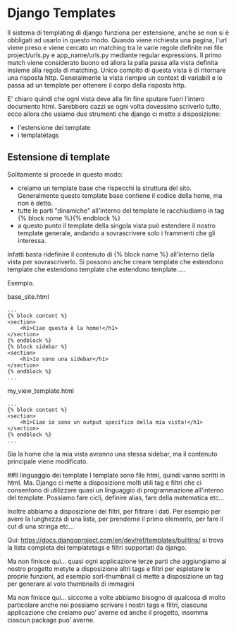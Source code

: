 # Django Templates
Il sistema di templating di django funziona per estensione, anche se non si è obbligati ad usarlo in questo modo.
Quando viene richiesta una pagina, l'url viene preso e viene cercato un matching tra le varie regole definite nei file project/urls.py e app_name/urls.py mediante regular expressions.
Il primo match viene considerato buono ed allora la palla passa alla vista definita insieme alla regola di matching. Unico compito di questa vista è di ritornare una risposta http.
Generalmente la vista riempie un context di variabili e lo passa ad un template per ottenere il corpo della risposta http.

E' chiaro quindi che ogni vista deve alla fin fine sputare fuori l'intero documento html. Sarebbero cazzi se ogni volta dovessimo scriverlo tutto, ecco allora che usiamo due strumenti che django ci mette a disposizione:

- l'estensione dei template
- i templatetags

## Estensione di template
Solitamente si procede in questo modo:

- creiamo un template base che rispecchi la struttura del sito. Generalmente questo template base contiene il codice della home, ma non è detto.
- tutte le parti "dinamiche" all'interno del template le racchiudiamo in tag {% block nome %}{% endblock %}
- a questo punto il template della singola vista può estendere il nostro template generale, andando a sovrascrivere solo i frammenti che gli interessa.

Infatti basta ridefinire il contenuto di  {% block name %} all'interno della vista per sovrascriverlo.
Si possono anche creare template che estendono template che estendono template che estendono template.....

Esempio.

base_site.html

    ...
    {% block content %}
    <section>
        <h1>Ciao questa è la home!</h1>
    </section>
    {% endblock %}
    {% block sidebar %}
    <section>
        <h1>Io sono una sidebar</h1>
    </section>
    {% endblock %}
    ...

my_view_template.html

    ...
    {% block content %}
    <section>
        <h1>Ciao io sono un output specifico della mia vista!</h1>
    </section>
    {% endblock %}
    ...

Sia la home che la mia vista avranno una stessa sidebar, ma il contenuto principale viene modificato.

##Il linguaggio dei template
I template sono file html, quindi vanno scritti in html. Ma.
Django ci mette a disposizione molti utili tag e filtri che ci consentono di utilizzare quasi un linguaggio di programmazione all'interno del template.
Possiamo fare cicli, definire alias, fare della matematica etc...

Inoltre abbiamo a disposizione dei filtri, per filtrare i dati. Per esempio per avere la lunghezza di una lista, per prenderne il primo elemento, per fare il cut di una stringa etc...

Qui: https://docs.djangoproject.com/en/dev/ref/templates/builtins/ si trova la lista completa dei templatetags e filtri supportati da django.

Ma non finisce qui... quasi ogni applicazione terze parti che aggiungiamo al nostro progetto metyte a disposizione altri tags e filtri per espletare le proprie funzioni, ad esempio sorl-thumbnail ci mette a disposizione un tag per generare al volo thumbnails di immagini

Ma non finisce qui... siccome a volte abbiamo bisogno di qualcosa di molto particolare anche noi possiamo scrivere i nostri tags e filtri, ciascuna applicazione che creiamo puo' averne ed anche il progetto, insomma ciascun package puo' averne.
